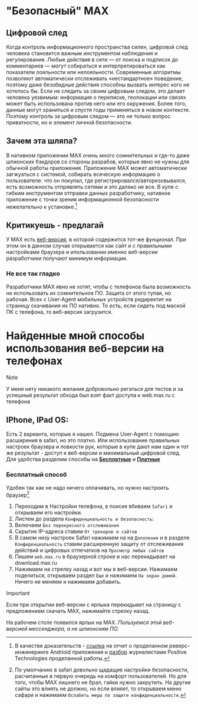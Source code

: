 # "Безопасный" MAX 
## Цифровой след
Когда контроль информационного пространства силен, цифровой след человека становится важным инструментом наблюдения и регулирования. Любые действия в сети — от поиска и подписок до комментариев — могут собираться и интерпретироваться как показатели лояльности или нелояльности. Современные алгоритмы позволяют автоматически отслеживать «нестандартное» поведение, поэтому даже безобидные действия способны вызвать интерес кого не хотелось бы.
Если не следить за своим цифровым следом, это делает человека уязвимым: информация о переписке, геолокации или связях может быть использована против него или его окружения. Более того, данные могут храниться и спустя годы применяться в новом контексте. Поэтому контроль за цифровым следом — это не только вопрос приватности, но и элемент личной безопасности.
## Зачем эта шляпа?
В нативном приложении MAX очень много сомнительных и где-то даже шпионских бэкдоров со стороны разрабов, которые явно не нужны для обычной работы приложения. Приложение MAX может автоматически загжуаться с системой, собирать всяческую информацию о пользователе: что он покупал, где регистрировался/авторизовывался, есть возможность отпрявлять сетями и это далеко не все. В купе с гибким инструментом отправки данных разработчику, нативное приложение с точки зрения информационной безопасности нежелательно к установке.[^1]
[^1]: В качестве доказательств - [ссылка](https://web.archive.org/web/20250722084245/https://github.com/ZolManStaff/MAX-deep-analysis-of-the-messenger#expand) на отчет о проделанном реверс-инжинеринге Andrioid приложения и [разбор](https://www.securitylab.ru/blog/personal/paragraph/356059.php) журналистами Positive Technologies проделанной работы.
## Критикуешь - предлагай
У MAX есть [веб-версия](web.max.ru), в которой содержится тот-же фунционал. При этом он в данном случае открывается как сайт и с правильными настройками браузера и ипользовании именно веб-версии разработчики получают минимум информации.
### Не все так гладко

Разработчики MAX явно не хотят, чтобы с телефонов была возможность не использовать их сомнительное ПО. Защита от этого тупая, но рабочая. Всех с User-Agent мобильных устройств редиректит на страницу скачивания их ПО нативно. То есть, если сидеть под маской ПК с телефона, то веб-версия загрузится.
# Найденные мной способы использования веб-версии на телефонах
> [!NOTE]
> У меня нету никакого желания добровольно регаться для тестов и за успешный результат обхода был взят факт доступа к web.max.ru с телефона
## IPhone, IPad OS:
Есть 2 варианта, которые я нашел. Подмена User-Agent с помощию расширения в safari, но это платно.
Или использование правильных настроек браузера и ловкости рук, которые в купе дают нам один и тот же результат - доступ к веб-версии и минимальный цифровой след. Для удобства разделим способы на [**Бесплатные**](#Бесплатный-способ) и [**Платные**](#Платный-способ)
### Бесплатный способ
Удобен так как не надо ничего оплачивать, но нужно настроить браузер[^2]
[^2]: По умолчанию в safari довольно щадащие настройки безопасности, расчитанные в первую очередь на комфорт пользователей. Но для того, чтобы MAX лишнего не брал, гайки нужно закрутить. На другие сайты это влиять не должно, но если влияет, то открываем меню сафари и нажимаем `Ослабить меры по защите конфиденциальности`. 

1. Переходим в Настройки телефона, в поиске вбиваем `Safari` и открываем его настройки.
2. Листем до раздела `Конфиденциальность и безопасность`:
3. Включаем `Без перекресного отслеживания`
4. Скрытие IP-адреса ставим `От трекеров и сайтов`
5. В самом низу настроек Safari нажимаем на на `Дополения` и в разделе `Конфиденциальность` ставим расширенную защиту от отслеживания действий и цифровых отпечатков на `Просмотр любых сайтов`
6. Пишем `web.max.ru` в браузерной строке и нас перекидывает на download.max.ru
7. Нажимаем на стрелку назад и вот мы в веб-версии. Нажимаем поделиться, открываем раздел `Еще` и нажимаем `На экран домой`. Ничего не меняем и нажимаем добавить.
> [!IMPORTANT]
> Если при открытии веб-версии с ярлыка перекидывет на страницу с предложением скачать MAX, нажимайте стрелку назад.

На рабочем столе появился ярлык на MAX. *Пользуемся этой веб-версией мессенджера, а не шпионским ПО.*
   
